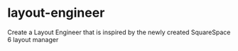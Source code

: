 layout-engineer
===============

Create a Layout Engineer that is inspired by the newly created SquareSpace 6 layout manager